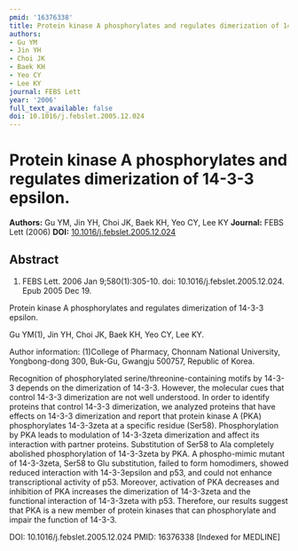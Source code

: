 ```yaml
---
pmid: '16376338'
title: Protein kinase A phosphorylates and regulates dimerization of 14-3-3 epsilon.
authors:
- Gu YM
- Jin YH
- Choi JK
- Baek KH
- Yeo CY
- Lee KY
journal: FEBS Lett
year: '2006'
full_text_available: false
doi: 10.1016/j.febslet.2005.12.024
---
```


# Protein kinase A phosphorylates and regulates dimerization of 14-3-3 epsilon.
**Authors:** Gu YM, Jin YH, Choi JK, Baek KH, Yeo CY, Lee KY
**Journal:** FEBS Lett (2006)
**DOI:** [10.1016/j.febslet.2005.12.024](https://doi.org/10.1016/j.febslet.2005.12.024)

## Abstract

1. FEBS Lett. 2006 Jan 9;580(1):305-10. doi: 10.1016/j.febslet.2005.12.024. Epub 
2005 Dec 19.

Protein kinase A phosphorylates and regulates dimerization of 14-3-3 epsilon.

Gu YM(1), Jin YH, Choi JK, Baek KH, Yeo CY, Lee KY.

Author information:
(1)College of Pharmacy, Chonnam National University, Yongbong-dong 300, Buk-Gu, 
Gwangju 500757, Republic of Korea.

Recognition of phosphorylated serine/threonine-containing motifs by 14-3-3 
depends on the dimerization of 14-3-3. However, the molecular cues that control 
14-3-3 dimerization are not well understood. In order to identify proteins that 
control 14-3-3 dimerization, we analyzed proteins that have effects on 14-3-3 
dimerization and report that protein kinase A (PKA) phosphorylates 14-3-3zeta at 
a specific residue (Ser58). Phosphorylation by PKA leads to modulation of 
14-3-3zeta dimerization and affect its interaction with partner proteins. 
Substitution of Ser58 to Ala completely abolished phosphorylation of 14-3-3zeta 
by PKA. A phospho-mimic mutant of 14-3-3zeta, Ser58 to Glu substitution, failed 
to form homodimers, showed reduced interaction with 14-3-3epsilon and p53, and 
could not enhance transcriptional activity of p53. Moreover, activation of PKA 
decreases and inhibition of PKA increases the dimerization of 14-3-3zeta and the 
functional interaction of 14-3-3zeta with p53. Therefore, our results suggest 
that PKA is a new member of protein kinases that can phosphorylate and impair 
the function of 14-3-3.

DOI: 10.1016/j.febslet.2005.12.024
PMID: 16376338 [Indexed for MEDLINE]
